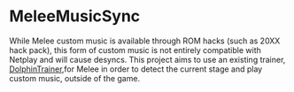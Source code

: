 # MeleeMusicSync
While Melee custom music is available through ROM hacks (such as 20XX hack pack), this form of custom music is not entirely compatible with Netplay and will cause desyncs. This project aims to use an existing trainer, [DolphinTrainer](https://github.com/thefinalstarman/DolphinTrainer),for Melee in order to detect the current stage and play custom music, outside of the game.
